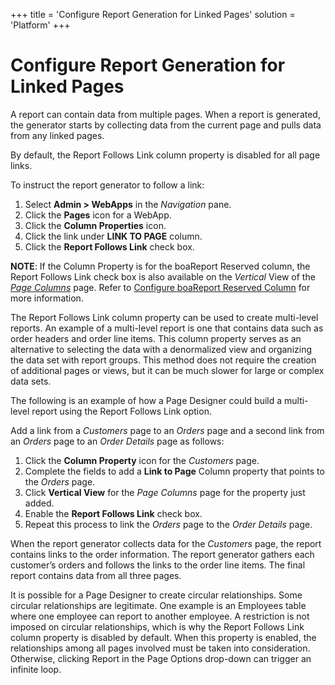 +++
title = 'Configure Report Generation for Linked Pages'
solution = 'Platform'
+++

# Configure Report Generation for Linked Pages

A report can contain data from multiple pages. When a report is
generated, the generator starts by collecting data from the current page
and pulls data from any linked pages.

By default, the Report Follows Link column property is disabled for all
page links.

To instruct the report generator to follow a link:

1.  Select **Admin \> WebApps** in the *Navigation* pane.
2.  Click the **Pages** icon for a WebApp.
3.  Click the **Column Properties** icon.
4.  Click the link under **LINK TO PAGE** column.
5.  Click the **Report Follows Link** check box.

**NOTE**: If the Column Property is for the boaReport Reserved column,
the Report Follows Link check box is also available on the *Vertical*
View of the *[Page Columns](../Sys_Admin/Page_Desc/Page_Columns_H.htm)*
page. Refer to [Configure boaReport Reserved
Column](Configure%20boaReport%20Reserved%20Column.htm) for more
information.

The Report Follows Link column property can be used to create
multi-level reports. An example of a multi-level report is one that
contains data such as order headers and order line items. This column
property serves as an alternative to selecting the data with a
denormalized view and organizing the data set with report groups. This
method does not require the creation of additional pages or views, but
it can be much slower for large or complex data sets.

The following is an example of how a Page Designer could build a
multi-level report using the Report Follows Link option.

Add a link from a *Customers* page to an *Orders* page and a second link
from an *Orders* page to an *Order Details* page as follows:

1.  Click the **Column Property** icon for the *Customers* page.
2.  Complete the fields to add a **Link to Page** Column property that
    points to the *Orders* page.
3.  Click **Vertical View** for the *Page Columns* page for the property
    just added.
4.  Enable the **Report Follows Link** check box.
5.  Repeat this process to link the *Orders* page to the *Order Details*
    page.

When the report generator collects data for the *Customers* page, the
report contains links to the order information. The report generator
gathers each customer’s orders and follows the links to the order line
items. The final report contains data from all three pages.

It is possible for a Page Designer to create circular relationships.
Some circular relationships are legitimate. One example is an Employees
table where one employee can report to another employee. A restriction
is not imposed on circular relationships, which is why the Report
Follows Link column property is disabled by default. When this property
is enabled, the relationships among all pages involved must be taken
into consideration. Otherwise, clicking Report in the Page Options
drop-down can trigger an infinite loop.

